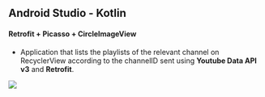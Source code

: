## Android Studio - Kotlin
#### Retrofit + Picasso + CircleImageView

- Application that lists the playlists of the relevant channel on RecyclerView according to the channelID sent using **Youtube Data API v3** and **Retrofit**.


<a href="https://resimyukle.xyz/i/OdBcN0"><img src="https://i.resimyukle.xyz/OdBcN0.png" /></a>

